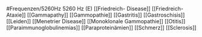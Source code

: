 #Frequenzen/5260Hz
5260 Hz (E)
[[Friedreich- Disease]]
[[Friedreich-Ataxie]]
[[Gammapathy]]
[[Gammopathie]]
[[Gastritis]]
[[Gastroschisis]]
[[Leiden]]
[[Menetrier Disease]]
[[Monoklonale Gammopathie]]
[[Otitis]]
[[Paraimmunoglobulinemias]]
[[Paraproteinämien]]
[[Schmerz]]
[[Sclerosis]]